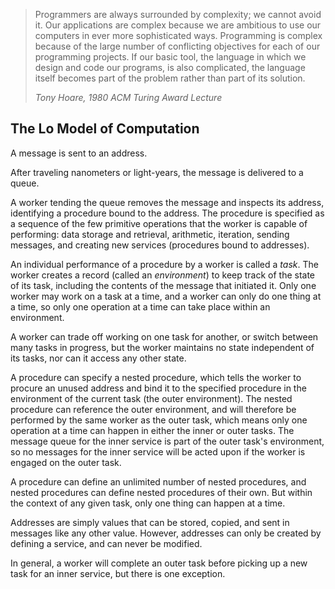 
> Programmers are always surrounded by complexity; we cannot avoid it. Our applications are complex because we are ambitious to use our computers in ever more sophisticated ways. Programming is complex because of the large number of conflicting objectives for each of our programming projects. If our basic tool, the language in which we design and code our programs, is also complicated, the language itself becomes part of the problem rather than part of its solution.
> 
> *Tony Hoare, 1980 ACM Turing Award Lecture*

## The Lo Model of Computation

A message is sent to an address.

After traveling nanometers or light-years, the message is delivered to a queue.

A worker tending the queue removes the message and inspects its address, identifying a procedure bound to the address. The procedure is specified as a sequence of the few primitive operations that the worker is capable of performing: data storage and retrieval, arithmetic, iteration, sending messages, and creating new services (procedures bound to addresses).

An individual performance of a procedure by a worker is called a *task*. The worker creates a record (called an *environment*) to keep track of the state of its task, including the contents of the message that initiated it. Only one worker may work on a task at a time, and a worker can only do one thing at a time, so only one operation at a time can take place within an environment.

A worker can trade off working on one task for another, or switch between many tasks in progress, but the worker maintains no state independent of its tasks, nor can it access any other state.

A procedure can specify a nested procedure, which tells the worker to procure an unused address and bind it to the specified procedure in the environment of the current task (the outer environment). The nested procedure can reference the outer environment, and will therefore be performed by the same worker as the outer task, which means only one operation at a time can happen in either the inner or outer tasks. The message queue for the inner service is part of the outer task's environment, so no messages for the inner service will be acted upon if the worker is engaged on the outer task.

A procedure can define an unlimited number of nested procedures, and nested procedures can define nested procedures of their own. But within the context of any given task, only one thing can happen at a time.

Addresses are simply values that can be stored, copied, and sent in messages like any other value. However, addresses can only be created by defining a service, and can never be modified.

In general, a worker will complete an outer task before picking up a new task for an inner service, but there is one exception.